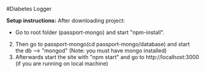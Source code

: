 #Diabetes Logger

**Setup instructions:**
After downloading project:
* Go to root folder (passport-mongo) and start "npm-install". 
2. Then go to passport-mongo(cd passport-mongo/database) and start the db --> "mongod" (Note: you must have mongo installed)
3. Afterwards start the site with "npm start" and go to http://localhost:3000 (if you are running on local machine)

